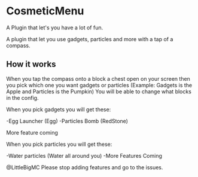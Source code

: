 # CosmeticMenu
A Plugin that let's you have a lot of fun.

A plugin that let you use gadgets, particles and more with a tap of a compass.

## How it works

When you tap the compass onto a block a chest open on your screen then you pick which one you want gadgets or particles (Example: Gadgets is the Apple and Particles is the Pumpkin) You will be able to change what blocks in the config.

When you pick gadgets you will get these:

-Egg Launcher (Egg)
-Particles Bomb (RedStone)

More feature coming

When you pick particles you will get these:

-Water particles (Water all around you)
-More Features Coming

@LittleBigMC Please stop adding features and go to the issues.
